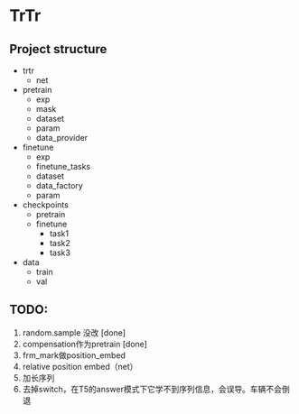# TrTr

## Project structure

- trtr
  - net
- pretrain
  - exp
  - mask
  - dataset
  - param
  - data_provider
- finetune
  - exp
  - finetune_tasks
  - dataset
  - data_factory
  - param
- checkpoints
  - pretrain
  - finetune
    - task1
    - task2
    - task3
- data
  - train
  - val


## TODO:

1. random.sample 没改 [done]
2. compensation作为pretrain [done]
3. frm_mark做position_embed
4. relative position embed（net）
5. 加长序列
6. 去掉switch，在T5的answer模式下它学不到序列信息，会误导。车辆不会倒退

